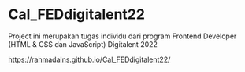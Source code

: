 # Cal_FEDdigitalent22
Project ini merupakan tugas individu dari program Frontend Developer (HTML &amp; CSS dan JavaScript) Digitalent 2022 

https://rahmadalns.github.io/Cal_FEDdigitalent22/
